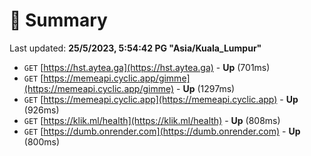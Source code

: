 # 📖 Summary
Last updated: **25/5/2023, 5:54:42 PG "Asia/Kuala_Lumpur"**

- `GET` [https://hst.aytea.ga](https://hst.aytea.ga) - **Up** (701ms)
- `GET` [https://memeapi.cyclic.app/gimme](https://memeapi.cyclic.app/gimme) - **Up** (1297ms)
- `GET` [https://memeapi.cyclic.app](https://memeapi.cyclic.app) - **Up** (926ms)
- `GET` [https://klik.ml/health](https://klik.ml/health) - **Up** (808ms)
- `GET` [https://dumb.onrender.com](https://dumb.onrender.com) - **Up** (800ms)
